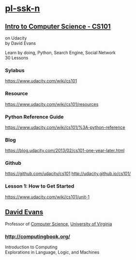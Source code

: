 # [pl-ssk-n](README.md)

## [Intro to Computer Science - CS101](https://udacity.com/course/intro-to-computer-science--cs101)
on Udacity  
by David Evans  

Learn by doing, Python, Search Engine, Social Network  
30 Lessons  

### Sylabus
https://www.udacity.com/wiki/cs101
### Resource
https://www.udacity.com/wiki/cs101/resources
### Python Reference Guide
https://www.udacity.com/wiki/cs101/%3A-python-reference
### Blog
https://blog.udacity.com/2013/02/cs101-one-year-later.html


### Github
https://github.com/udacity/cs101
http://udacity.github.io/cs101/

### Lesson 1: How to Get Started
https://www.udacity.com/wiki/cs101/unit-1


## [David Evans](http://www.cs.virginia.edu/~evans/)
Professor of [Computer Science](http://www.cs.virginia.edu/), [University of Virginia](http://www.virginia.edu/)  

### http://computingbook.org/
Introduction to Computing  
Explorations in Language, Logic, and Machines  


